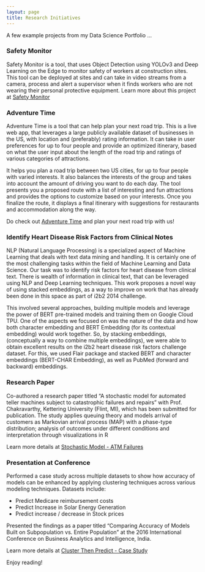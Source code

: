 ```yaml
---
layout: page
title: Research Initiatives
---
```


<p class="message">
  A few example projects from my Data Science Portfolio ...
</p>


### <strong> Safety Monitor </strong>

Safety Monitor is a tool, that uses Object Detection using YOLOv3 and Deep Learning on the Edge to monitor safety of workers at construction sites.  This tool can be deployed at sites and can take in video streams from a camera, process and alert a supervisor when it finds workers who are not wearing their personal protective equipment.
Learn more about this project at [Safety Monitor](https://github.com/susub31/safety-monitor)



### <strong> Adventure Time </strong>

Adventure Time is a tool that can help plan your next road trip. This is a live web app, that leverages a large publicly available dataset of businesses in the US, with location and (preferably) rating information. It can take in user preferences for up to four people and provide an optimized itinerary, based on what the user input about the length of the road trip and ratings of various categories of attractions.

It helps you plan a road trip between two US cities, for up to four people with varied interests. It also balances the interests of the group and takes into account the amount of driving you want to do each day. The tool presents you a proposed route with a list of interesting and fun attractions and provides the options to customize based on your interests. Once you finalize the route, it displays a final itinerary with suggestions for restaurants and accommodation along the way.

Do check out [Adventure Time](www.adv-times.fun) and plan your next road trip with us!


### <strong> Identify Heart Disease Risk Factors from Clinical Notes  </strong>

NLP (Natural Language Processing) is a specialized aspect of Machine Learning that deals with text data mining and handling.  It is certainly one of the most challenging tasks within the field of Machine Learning and Data Science.  Our task was to identify risk factors for heart disease from clinical text.  There is wealth of information in clinical text, that can be leveraged using NLP and Deep Learning techniques. This work proposes a novel way of using stacked embeddings, as a way to improve on work that has already been done in this space as part of i2b2 2014 challenge.

This involved several approaches, building multiple models and leverage the power of BERT pre-trained models and training them on Google Cloud TPU.  One of the aspects we focused on was the nature of the data and how both character embedding and BERT Embedding (for its contextual embedding) would work together.  So, by stacking embeddings, (conceptually a way to combine multiple embeddings), we were able to obtain excellent results on the i2b2 heart disease risk factors challenge dataset. For this, we used Flair package and stacked BERT and character embeddings (BERT-CHAR Embedding), as well as PubMed (forward and backward) embeddings.  


### <strong>Research Paper</strong>

Co-authored a research paper titled “A stochastic model for automated teller machines subject to catastrophic failures and repairs” with Prof. Chakravarthy, Kettering University (Flint, MI), which has been submitted for publication.  The study applies queuing theory and models arrival of customers as Markovian arrival process (MAP) with a phase-type distribution; analysis of outcomes under different conditions and interpretation through visualizations in R

Learn more details at [Stochastic Model - ATM Failures](https://github.com/susub31/StochasticModel_ATMFailures)


### <strong>Presentation at Conference</strong>
 
Performed a case study across multiple datasets to show how accuracy of models can be enhanced by applying clustering techniques across various modeling techniques.  Datasets include: 
*	Predict Medicare reimbursement costs 
*	Predict Increase in Solar Energy Generation 
*	Predict increase / decrease in Stock prices 

Presented the findings as a paper titled “Comparing Accuracy of Models Built on Subpopulation vs. Entire Population” at the 2016 International Conference on Business Analytics and Intelligence, India.

Learn more details at [Cluster Then Predict - Case Study](https://github.com/susub31/ClusterThenPredict-CaseStudy)


Enjoy reading!
